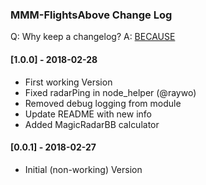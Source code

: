 ### MMM-FlightsAbove Change Log
Q: Why keep a changelog? 
A: [BECAUSE](http://keepachangelog.com/en/1.0.0/)


#### [1.0.0] - 2018-02-28

- First working Version
- Fixed radarPing in node_helper (@raywo)
- Removed debug logging from module
- Update README with new info
- Added MagicRadarBB calculator


#### [0.0.1] - 2018-02-27

- Initial (non-working) Version

